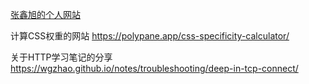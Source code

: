 [张鑫旭的个人网站](https://www.zhangxinxu.com/wordpress/)

计算CSS权重的网站
https://polypane.app/css-specificity-calculator/


关于HTTP学习笔记的分享
https://wgzhao.github.io/notes/troubleshooting/deep-in-tcp-connect/

















